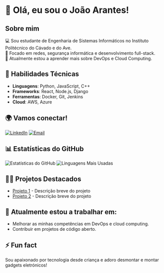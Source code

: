 # 👋 Olá, eu sou o João Arantes!

## Sobre mim
💻 Sou estudante de Engenharia de Sistemas Informáticos no Instituto Politécnico do Cávado e do Ave.  
🎯 Focado em redes, segurança informática e desenvolvimento full-stack.  
🌱 Atualmente estou a aprender mais sobre DevOps e Cloud Computing.  

## 🚀 Habilidades Técnicas
- **Linguagens**: Python, JavaScript, C++
- **Frameworks**: React, Node.js, Django
- **Ferramentas**: Docker, Git, Jenkins
- **Cloud**: AWS, Azure

## 🌍 Vamos conectar!
[![LinkedIn](https://img.shields.io/badge/-LinkedIn-blue?style=flat&logo=Linkedin&logoColor=white)](https://www.linkedin.com/in/teuperfil)
[![Email](https://img.shields.io/badge/-Email-D14836?style=flat&logo=Gmail&logoColor=white)](mailto:arantesjps@gmail.com)

## 📊 Estatísticas do GitHub
![Estatísticas do GitHub](https://github-readme-stats.vercel.app/api?username=joaoarantes&show_icons=true&theme=radical)
![Linguagens Mais Usadas](https://github-readme-stats.vercel.app/api/top-langs/?username=joaoarantes&layout=compact&theme=radical)

## 🧑‍💻 Projetos Destacados
- [Projeto 1](https://github.com/joaoarantes/projeto1) - Descrição breve do projeto
- [Projeto 2](https://github.com/joaoarantes/projeto2) - Descrição breve do projeto

## 🚧 Atualmente estou a trabalhar em:
- Melhorar as minhas competências em DevOps e cloud computing.
- Contribuir em projetos de código aberto.

## ⚡ Fun fact
Sou apaixonado por tecnologia desde criança e adoro desmontar e montar gadgets eletrónicos!
